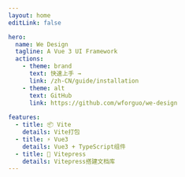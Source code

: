 ```yaml
---
layout: home
editLink: false

hero:
  name: We Design
  tagline: A Vue 3 UI Framework
  actions:
    - theme: brand
      text: 快速上手 →
      link: /zh-CN/guide/installation
    - theme: alt
      text: GitHub
      link: https://github.com/wforguo/we-design
      
features:
  - title: 📦 Vite
    details: Vite打包
  - title: ⚡️ Vue3
    details: Vue3 + TypeScript组件
  - title: 📃 Vitepress
    details: Vitepress搭建文档库
---
```

